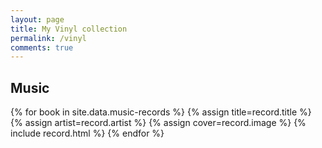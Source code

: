 ```yaml
---
layout: page
title: My Vinyl collection
permalink: /vinyl
comments: true
---
```

## Music

<main>
  {% for book in site.data.music-records  %}
    {% assign title=record.title %}
    {% assign artist=record.artist %}
    {% assign cover=record.image %}
    {% include record.html %}
  {% endfor %}
</main>
